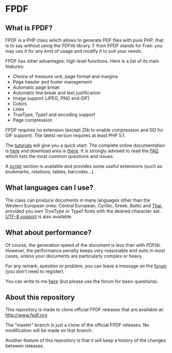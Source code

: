 # FPDF
## What is FPDF?
FPDF is a PHP class which allows to generate PDF files with pure PHP, that is to say without using the PDFlib library. F from FPDF stands for Free: you may use it for any kind of usage and modify it to suit your needs.

FPDF has other advantages: high level functions. Here is a list of its main features:

- Choice of measure unit, page format and margins
- Page header and footer management
- Automatic page break
- Automatic line break and text justification
- Image support (JPEG, PNG and GIF)
- Colors
- Links
- TrueType, Type1 and encoding support
- Page compression

FPDF requires no extension (except Zlib to enable compression and GD for GIF support). The latest version requires at least PHP 5.1.

The [tutorials](http://fpdf.org/en/tutorial/index.php) will give you a quick start. The complete online documentation is [here](http://fpdf.org/en/doc/index.php) and download area is [there](http://fpdf.org/en/download.php). It is strongly advised to read the [FAQ](http://fpdf.org/en/FAQ.php) which lists the most common questions and issues.

A [script](http://fpdf.org/en/script/index.php) section is available and provides some useful extensions (such as bookmarks, rotations, tables, barcodes...).

## What languages can I use?
The class can produce documents in many languages other than the Western European ones: Central European, Cyrillic, Greek, Baltic and [Thai](http://fpdf.org/en/script/script87.php), provided you own TrueType or Type1 fonts with the desired character set. [UTF-8 support](http://fpdf.org/en/script/script92.php) is also available.

## What about performance?
Of course, the generation speed of the document is less than with PDFlib. However, the performance penalty keeps very reasonable and suits in most cases, unless your documents are particularly complex or heavy.

For any remark, question or problem, you can leave a message on the [forum](http://fpdf.org/phorum/) (you don't need to register).

You can write to me [here](mailto:oliver@fpdf.org) (but please use the forum for basic questions).

## About this repository
This repository is made to clone official FPDF releases that are available at: http://www.fpdf.org

The "master" branch is just a clone of the official FPDF releases. No modification will be made on that branch.

Another feature of this repository is that it will keep a history of the changes between releases.
